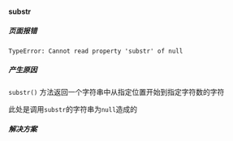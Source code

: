 #### substr

##### 页面报错

 ```
TypeError: Cannot read property 'substr' of null
 ```
 
##### 产生原因

`substr()` 方法返回一个字符串中从指定位置开始到指定字符数的字符

此处是调用`substr`的字符串为`null`造成的



##### 解决方案

